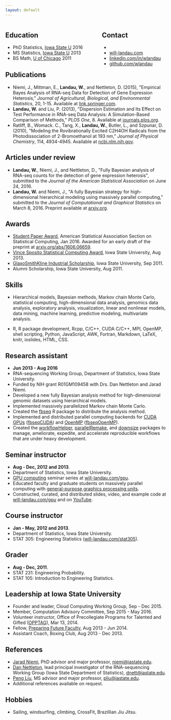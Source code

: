 ```yaml
---
layout: default
---
```


<div style="float:left; width: 60%">
<h2>Education</h2>
<ul>
  <li>PhD Statistics, <a href="http://www.iastate.edu/">Iowa State U</a> 2016</li>
  <li>MS Statistics, <a href="http://www.iastate.edu/">Iowa State U</a> 2013</li>
  <li>BS Math, <a href="http://www.uchicago.edu/">U of Chicago</a> 2011</li>
</ul>
</div>

<div style="float:right; width: 40%">
<h2>Contact</h2>
<ul>
  <li>
    <script language="JavaScript">
      var username = "will.landau";
      var hostname = "gmail.com";
      var linktext = username + "@" + hostname;
      document.write("<a href='" + "mail" + "to:" + username + "@" + hostname + "'>" + linktext + "</a>");
    </script>
  </li>
  <li><a href="http://will-landau.com">will-landau.com</a></li>
  <li><a href="http://linkedin.com/in/wlandau">linkedin.com/in/wlandau</a></li>
  <li><a href="http://github.com/wlandau">github.com/wlandau</a></li>
</ul>
</div>


<h2 style="clear: both">Publications</h2>


- Niemi, J., Mittman, E.,  **Landau, W.**, and Nettleton, D. (2015), "Empirical Bayes Analysis of RNA-seq Data for Detection of Gene Expression Heterosis," *Journal of Agricultural, Biological, and Environmental Statistics*, 20, 1-15. Available at [link.springer.com](http://link.springer.com/article/10.1007%2Fs13253-015-0230-5).
- **Landau, W.** and Liu, P. (2013), "Dispersion Estimation and Its Effect on Test Performance in RNA-seq Data Analysis: A Simulation-Based Comparison of Methods," *PLOS One*, 8. Available at [journals.plos.org](http://journals.plos.org/plosone/article?id=10.1371/journal.pone.0081415).
- Ratliff, B., Womack. C., Tang, X., **Landau, W.**, Butler, L., and Szpunar, D. (2010), "Modeling the Rovibrationally Excited C2H4OH Radicals from the Photodissociation of 2-Bromoethanol at 193 nm," *Journal of Physical Chemistry*, 114, 4934-4945. Available at [ncbi.nlm.nih.gov](http://www.ncbi.nlm.nih.gov/pubmed/20302318).

## Articles under review

- **Landau, W.**, Niemi, J., and Nettleton, D., "Fully Bayesian analysis of RNA-seq counts for the detection of gene expression heterosis", submitted to the *Journal of the American Statistical Association* on June 24, 2016.
- **Landau, W.** and Niemi, J., "A fully Bayesian strategy for high-dimensional hierarchical modeling using massively parallel computing," submitted to the *Journal of Computational and Graphical Statistics* on March 8, 2016. Preprint available at [arxiv.org](http://arxiv.org/abs/1606.06659).

## Awards

- [Student Paper Award](http://stat-computing.org/awards/student/winners.html), American Statistical Association Section on Statistical Computing, Jan 2016. Awarded for an early draft of the preprint at [arxiv.org/abs/1606.06659](http://arxiv.org/abs/1606.06659).
- [Vince Sposito Statistical Computing Award](https://stat.iastate.edu/graduate-financial-support), Iowa State University, Aug 2013.
- [GlaxoSmithKline Industrial Scholarship](https://stat.iastate.edu/graduate-financial-support), Iowa State University, Sep 2011.
- Alumni Scholarship, Iowa State University, Aug 2011.

## Skills

- Hierarchical models, Bayesian methods, Markov chain Monte Carlo, statistical computing, high-dimensional data analysis, genomics data analysis, exploratory analysis, visualization, linear and nonlinear models, data mining, machine learning, predictive modeling, multivariate analysis.



- R, R package development, Rcpp, C/C++, CUDA C/C++, MPI, OpenMP, shell scripting, Python, JavaScript, AWK, Fortran, Markdown, LaTeX, knitr, ioslides, HTML, CSS.

## Research assistant
- **Jun 2013 - Aug 2016**
- RNA-sequencing Working Group, Department of Statistics, Iowa State University.
- Funded by NIH grant R01GM109458 with Drs. Dan Nettleton and Jarad Niemi.
- Developed a new fully Bayesian analysis method for high-dimensional genomic datasets using hierarchical models.
- Implemented massively parallelized Markov chain Monte Carlo.
- Created the [fbseq](https://github.com/wlandau/fbseq) R package to distribute the analysis method.
- Implemented and distributed parallel computing backends for [CUDA GPUs](https://developer.nvidia.com/about-cuda) ([fbseqCUDA](https://github.com/wlandau/fbseqCUDA/)) and [OpenMP](https://en.wikipedia.org/wiki/OpenMP) ([fbseqOpenMP](https://github.com/wlandau/fbseqOpenMP)).
- Created the [workflowHelper](https://github.com/wlandau/workflowHelper), [parallelRemake](https://github.com/wlandau/parallelRemake), and [downsize](https://github.com/wlandau/downsize) packages to manage, ameliorate, expedite, and accelerate reproducible workflows that are under heavy development.


## Seminar instructor

- **Aug - Dec, 2012 and 2013**.
- Department of Statistics, Iowa State University.
- [GPU computing](http://www.nvidia.com/object/what-is-gpu-computing.html) seminar series at [will-landau.com/gpu](http://will-landau.com/gpu).
- Educated faculty and graduate students on massively parallel computing with [general-purpose graphics processing units](http://www.nvidia.com/object/what-is-gpu-computing.html).
- Constructed, curated, and distributed slides, video, and example code at [will-landau.com/gpu](http://will-landau.com/gpu) and on [YouTube](https://www.youtube.com/watch?v=VL3qbqA_Xco&list=PLs5XGFlsJ8Wi635Ig2QX3dbmJCNpss4aT).


## Course instructor
- **Jan - May, 2012 and 2013**.
- Department of Statistics, Iowa State University.
- STAT 305: Engineering Statistics ([will-landau.com/stat305](http://will-landau.com/stat305/)).

## Grader
- **Aug - Dec, 2011**.
- STAT 231: Engineering Probability.
- STAT 105: Introduction to Engineering Statistics.

## Leadership at Iowa State University

- Founder and leader, Cloud Computing Working Group, Sep - Dec 2015.
- Member, Computation Advisory Committee, Sep 2015 - May 2016.
- Volunteer instructor, Office of Precollegiate Programs for Talented and Gifted ([OPPTAG](http://www.opptag.iastate.edu)), Mar 13, 2014.
- Fellow, [Preparing Future Faculty](http://www.celt.iastate.edu/graduate-students-postdocs/preparing-future-faculty), Aug 2013 - Jun 2014.
- Assistant Coach, Boxing Club, Aug 2013 - Dec 2013.

## References

- [Jarad Niemi](http://jarad.me/), PhD advisor and major professor, [niemi@iastate.edu](mailto:niemi@iastate.edu).
- [Dan Nettleton](http://www.public.iastate.edu/~dnett/), lead principal investigator of the RNA-sequencing Working Group (Iowa State Department of Statistics), [dnett@iastate.edu](mailto:dnett@iastate.edu).
- [Peng Liu](http://www.public.iastate.edu/~pliu/), MS advisor and major professor, [pliu@iastate.edu](mailto:pliu@iastate.edu).
- Additional references available on request.

## Hobbies

- Sailing, windsurfing, climbing, CrossFit, Brazillian Jiu Jitsu.
